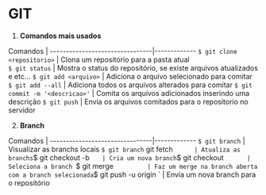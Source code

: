# GIT

1. **Comandos mais usados**

 Comandos     					| 
--------------------------------|-------------
`$ git clone <repositorio>` 	| Clona um repositório para a pasta atual  
`$ git status`					| Mostra o status do repositório, se existe arquivos atualizados e etc... 
`$ git add <arquivo>`			| Adiciona o arquivo selecionado para comitar  
`$ git add --all`				| Adiciona todos os arquivos alterados para comitar 
`$ git commit -m '<descricao>'`	| Comita os arquivos adicionados inserindo uma descrição
`$ git push`					| Envia os arquivos comitados para o repositorio no servidor

2. **Branch**

 Comandos     					| 
--------------------------------|-------------
`$ git branch`  				| Visualizar as branchs locais
`$ git branch` git fetch`   	| Atualiza as branchs
`$ git checkout -b <branch>`	| Cria um nova branch
`$ git checkout <branch>`   	| Seleciona a branch 
`$ git merge <branch>`			| Faz um merge na branch aberta com a branch selecionada
`$ git push -u origin <branch>`	| Envia um nova branch para o repositório

